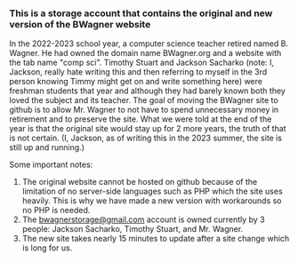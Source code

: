 ### This is a storage account that contains the original and new version of the BWagner website

In the 2022-2023 school year, a computer science teacher retired named B. Wagner. He had owned the domain name BWagner.org and a website with the tab name "comp sci". Timothy Stuart and Jackson Sacharko (note: I, Jackson, really hate writing this and then referring to myself in the 3rd person knowing Timmy might get on and write something here) were freshman students that year and although they had barely known both they loved the subject and its teacher. The goal of moving the BWagner site to github is to allow Mr. Wagner to not have to spend unnecessary money in retirement and to preserve the site. What we were told at the end of the year is that the original site would stay up for 2 more years, the truth of that is not certain. (I, Jackson, as of writing this in the 2023 summer, the site is still up and running.)


Some important notes:
1. The original website cannot be hosted on github because of the limitation of no server-side languages such as PHP which the site uses heavily. This is why we have made a new version with workarounds so no PHP is needed.
2. The bwagnerstorage@gmail.com account is owned currently by 3 people: Jackson Sacharko, Timothy Stuart, and Mr. Wagner.
3. The new site takes nearly 15 minutes to update after a site change which is long for us.
